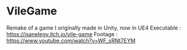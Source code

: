 # VileGame
Remake of a game I originally made in Unity, now in UE4
Executable : https://isanelegy.itch.io/vile-game
Footage : https://www.youtube.com/watch?v=WF_sRNt7EYM
